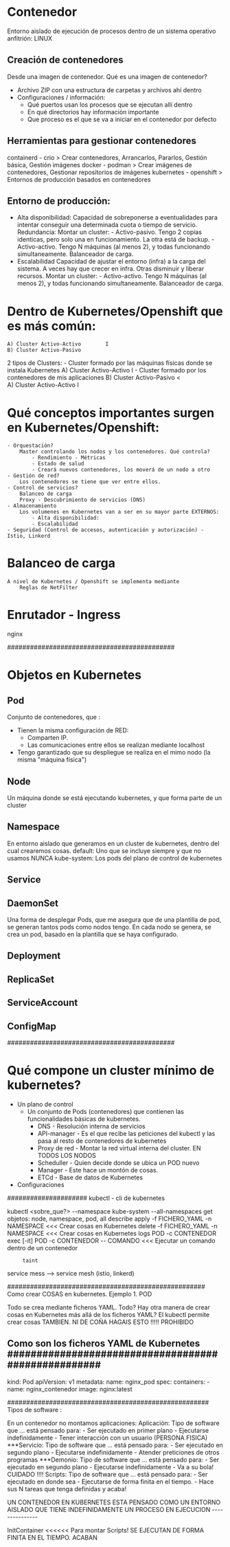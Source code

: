 # Contenedor

Entorno aislado de ejecución de procesos dentro de un sistema operativo anfitrión: LINUX

## Creación de contenedores

Desde una imagen de contenedor. Qué es una imagen de contenedor?
- Archivo ZIP con una estructura de carpetas y archivos ahí dentro
- Configuraciones / información:
    - Qué puertos usan los procesos que se ejecutan allí dentro
    - En qué directorios hay información importante
    - Que proceso es el que se va a iniciar en el contenedor por defecto

## Herramientas para gestionar contenedores

containerd - crio           >    Crear contenedores, Arrancarlos, Pararlos, Gestión básica, Gestión imágenes
docker     - podman         >    Crear imágenes de contenedores, Gestionar repositorios de imágenes
kubernetes - openshift      >    Entornos de producción basados en contenedores

## Entorno de producción:

- Alta disponibilidad:
    Capacidad de sobreponerse a eventualidades para intentar conseguir 
        una determinada cuota o tiempo de servicio.
    Redundancia: Montar un cluster:
        - Activo-pasivo. Tengo 2 copias identicas, pero solo una en funcionamiento. 
                         La otra está de backup.
        - Activo-activo. Tengo N máquinas (al menos 2), y todas funcionando simultaneamente.
                         Balanceador de carga.
- Escalabilidad
    Capacidad de ajustar el entorno (infra) a la carga del sistema.
        A veces hay que crecer en infra.
        Otras disminuir y liberar recursos.
    Montar un cluster:
        - Activo-activo. Tengo N máquinas (al menos 2), y todas funcionando simultaneamente.
                         Balanceador de carga.

# Dentro de Kubernetes/Openshift que es más común: 
    A) Cluster Activo-Activo        I
    B) Cluster Activo-Pasivo        

2 tipos de Clusters:
    - Cluster formado por las máquinas físicas donde se instala Kubernetes
        A) Cluster Activo-Activo        I
    - Cluster formado por los contenedores de mis aplicaciones
        B) Cluster Activo-Pasivo        <      
        A) Cluster Activo-Activo        I

# Qué conceptos importantes surgen en Kubernetes/Openshift:
    - Orquestación?
        Master controlando los nodos y los contenedores. Qué controla?
            - Rendimiento - Métricas
            - Estado de salud
            - Creará nuevos contenedores, los moverá de un nodo a otro
    - Gestión de red?
        Los contenedores se tiene que ver entre ellos. 
    - Control de servicios?
        Balanceo de carga
        Proxy - Descubrimiento de servicios (DNS)
    - Almacenamiento
        Los volumenes en Kubernetes van a ser en su mayor parte EXTERNOS:
            - Alta disponibilidad:
            - Escalabilidad        
    - Seguridad (Control de accesos, autenticación y autorización) - Istio, Linkerd 
    
# Balanceo de carga
    A nivel de Kubernetes / Openshift se implementa mediante 
        Reglas de NetFilter 
    
# Enrutador - Ingress 
nginx



############################################

# Objetos en Kubernetes

## Pod
Conjunto de contenedores, que :
- Tienen la misma configuración de RED:
    - Comparten IP. 
    - Las comunicaciones entre ellos se realizan mediante localhost
- Tengo garantizado que su despliegue se realiza en el mimo nodo (la misma "máquina física")

## Node
Un máquina donde se está ejecutando kubernetes, y que forma parte de un cluster

## Namespace
En entorno aislado que generamos en un cluster de kubernetes, dentro del cual crearemos cosas.
    default: Uno que se incluye siempre y que no usamos NUNCA
    kube-system: Los pods del plano de control de kubernetes

## Service

## DaemonSet

Una forma de desplegar Pods, que me asegura que de una plantilla de pod, se generan tantos pods como nodos tengo.
En cada nodo se genera, se crea un pod, basado en la plantilla que se haya configurado.

## Deployment

## ReplicaSet

## ServiceAccount

## ConfigMap

############################################

# Qué compone un cluster mínimo de kubernetes?
- Un plano de control
    - Un conjunto de Pods (contenedores) que contienen las funcionalidades básicas de kubernetes.
        - DNS               - Resolución interna de servicios
        - API-manager       - Es el que recibe las peticiones del kubectl y las pasa al resto de contenedores de kubernetes
        - Proxy de red      - Montar la red virtual interna del cluster. EN TODOS LOS NODOS
        - Scheduller        - Quien decide donde se ubica un POD nuevo
        - Manager           - Este hace un montón de cosas.
        - ETCd              - Base de datos de Kubernetes
- Configuraciones


#####################
kubectl - cli de kubernetes

kubectl <verbo> <sobre_que?> --namespace kube-system
                             --all-namespaces
         get      objetos: node, namespace, pod, all
         describe
         apply -f FICHERO_YAML    -n NAMESPACE       <<<   Crear cosas en Kubernetes
         delete -f FICHERO_YAML    -n NAMESPACE      <<<   Crear cosas en Kubernetes
         logs    POD -c CONTENEDOR
         exec [-it] POD -c CONTENEDOR -- COMANDO     <<<   Ejecutar un comando dentro de un contenedor
         
         
         taint 
         
service mess --> service mesh (istio, linkerd)



####################################################
Como crear COSAS en kubernetes. Ejemplo 1. POD

Todo se crea mediante ficheros YAML.
    Todo? Hay otra manera de crear cosas en Kubernetes más allá de los ficheros YAML?
        El kubectl permite crear cosas TAMBIEN. NI DE COÑA HAGAIS ESTO !!!!! PROHIBIDO

Como son los ficheros YAML de Kubernetes
####################################################
---
kind:           Pod
apiVersion:     v1
metadata:
    name:       nginx_pod
spec:
    containers:
        - name:     nginx_contenedor
          image:    nginx:latest



#####################################################
Tipos de software :

En un contenedor no montamos aplicaciones:
Aplicación:     Tipo de software que ... está pensado para:
                    - Ser ejecutado en primer plano 
                    - Ejecutarse indefinidamente
                    - Tener interacción con un usuario (PERSONA FISICA)
***Servicio:       Tipo de software que ... está pensado para:
                    - Ser ejecutado en segundo plano
                    - Ejecutarse indefinidamente
                    - Atender preticiones de otros programas 
***Demonio:        Tipo de software que ... está pensado para:
                    - Ser ejecutado en segundo plano
                    - Ejecutarse indefinidamente
                    - Va a su bola! 
CUIDADO !!!! Scripts:        Tipo de software que ... está pensado para:
                    - Ser ejecutado en donde sea
                    - Ejecutarse de forma finita en el tiempo. 
                    - Hace sus N tareas que tenga definidas y acaba!

UN CONTENEDOR EN KUBERNETES ESTA PENSADO COMO UN ENTORNO AISLADO QUE TIENE INDEFINIDAMENTE UN PROCESO EN EJECUCION
                                                                           ---------------
                                                                           
InitContainer <<<<<< Para montar Scripts! SE EJECUTAN DE FORMA FINITA EN EL TIEMPO. ACABAN                                                                            